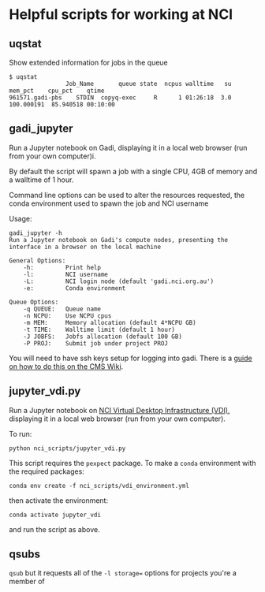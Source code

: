 Helpful scripts for working at NCI
==================================

uqstat
------

Show extended information for jobs in the queue

```
$ uqstat
                Job_Name       queue state  ncpus walltime   su     mem_pct    cpu_pct    qtime
961571.gadi-pbs    STDIN  copyq-exec     R      1 01:26:18  3.0  100.000191  85.940518 00:10:00
```

gadi_jupyter
------------

Run a Jupyter notebook on Gadi, displaying it in a local web browser 
(run from your own computer)i.

By default the script will spawn a job with a single CPU, 4GB of memory 
and a walltime of 1 hour.

Command line options can be used to alter the resources requested, the
conda environment used to spawn the job and NCI username

Usage:
```
gadi_jupyter -h
Run a Jupyter notebook on Gadi's compute nodes, presenting the 
interface in a browser on the local machine

General Options:
    -h:         Print help
    -l:         NCI username
    -L:         NCI login node (default 'gadi.nci.org.au')
    -e:         Conda environment

Queue Options:
    -q QUEUE:   Queue name
    -n NCPU:    Use NCPU cpus
    -m MEM:     Memory allocation (default 4*NCPU GB)
    -t TIME:    Walltime limit (default 1 hour)
    -J JOBFS:   Jobfs allocation (default 100 GB)
    -P PROJ:    Submit job under project PROJ
```

You will need to have ssh keys setup for logging into gadi. There is a 
[guide on how to do this on the CMS Wiki](http://climate-cms.wikis.unsw.edu.au/CLEx_induction#Step_2:_Set_up_your_Connection).

jupyter_vdi.py
--------------

Run a Jupyter notebook on 
[NCI Virtual Desktop Infrastructure (VDI)](https://opus.nci.org.au/display/Help/VDI+User+Guide), displaying it in a local web browser (run from your own computer).

To run:
```
python nci_scripts/jupyter_vdi.py
```

This script requires the `pexpect` package. To make a `conda` environment with the required 
packages:
```
conda env create -f nci_scripts/vdi_environment.yml
``` 
then activate the environment:
```
conda activate jupyter_vdi
```
and run the script as above.

qsubs
-----

`qsub` but it requests all of the `-l storage=` options for projects you're a member of
